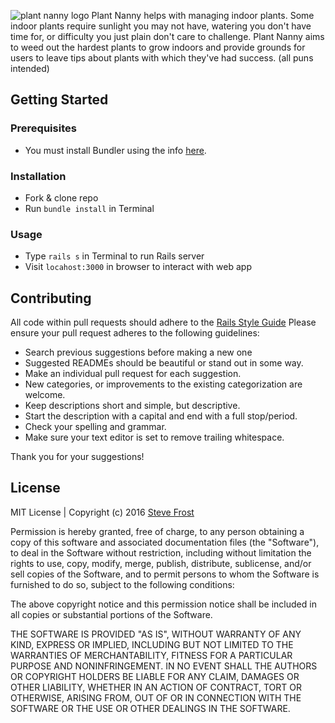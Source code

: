 ![plant nanny logo](https://d3vv6lp55qjaqc.cloudfront.net/items/2f2Y3N2Q2G1Y450T373s/plantnannylogoforgithub.jpg)
Plant Nanny helps with managing indoor plants. Some indoor plants require sunlight you may not have, watering you don't have time for, or difficulty you just plain don't care to challenge. Plant Nanny aims to weed out the hardest plants to grow indoors and provide grounds for users to leave tips about plants with which they've had success. (all puns intended)

## Getting Started

### Prerequisites
* You must install Bundler using the info [here](http://bundler.io/).

### Installation
* Fork & clone repo
* Run `bundle install` in Terminal

### Usage
* Type `rails s` in Terminal to run Rails server
* Visit `locahost:3000` in browser to interact with web app

## Contributing
All code within pull requests should adhere to the [Rails Style Guide](https://github.com/bbatsov/rails-style-guide)
Please ensure your pull request adheres to the following guidelines:
* Search previous suggestions before making a new one
* Suggested READMEs should be beautiful or stand out in some way.
* Make an individual pull request for each suggestion.
* New categories, or improvements to the existing categorization are welcome.
* Keep descriptions short and simple, but descriptive.
* Start the description with a capital and end with a full stop/period.
* Check your spelling and grammar.
* Make sure your text editor is set to remove trailing whitespace.

Thank you for your suggestions!

## License

MIT License | Copyright (c) 2016 [Steve Frost](http://steveafrost.com)

Permission is hereby granted, free of charge, to any person obtaining a copy
of this software and associated documentation files (the "Software"), to deal
in the Software without restriction, including without limitation the rights
to use, copy, modify, merge, publish, distribute, sublicense, and/or sell
copies of the Software, and to permit persons to whom the Software is
furnished to do so, subject to the following conditions:

The above copyright notice and this permission notice shall be included in all
copies or substantial portions of the Software.

THE SOFTWARE IS PROVIDED "AS IS", WITHOUT WARRANTY OF ANY KIND, EXPRESS OR
IMPLIED, INCLUDING BUT NOT LIMITED TO THE WARRANTIES OF MERCHANTABILITY,
FITNESS FOR A PARTICULAR PURPOSE AND NONINFRINGEMENT. IN NO EVENT SHALL THE
AUTHORS OR COPYRIGHT HOLDERS BE LIABLE FOR ANY CLAIM, DAMAGES OR OTHER
LIABILITY, WHETHER IN AN ACTION OF CONTRACT, TORT OR OTHERWISE, ARISING FROM,
OUT OF OR IN CONNECTION WITH THE SOFTWARE OR THE USE OR OTHER DEALINGS IN THE
SOFTWARE.
